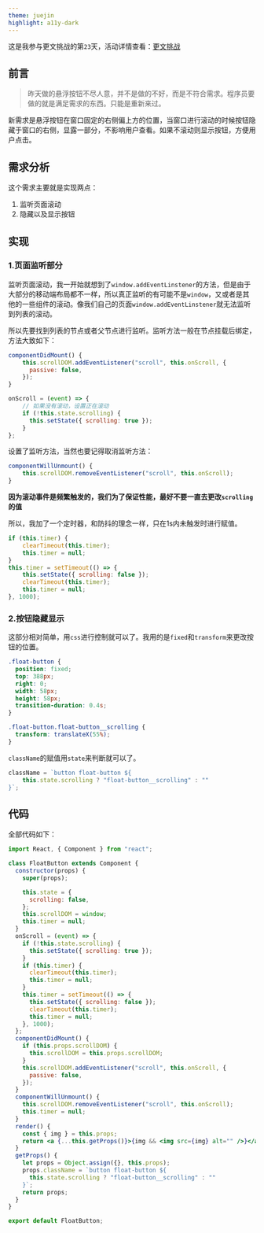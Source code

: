 ```yaml
---
theme: juejin
highlight: a11y-dark
---
```


这是我参与更文挑战的第`23`天，活动详情查看：[更文挑战](https://juejin.cn/post/6967194882926444557)

## 前言

> 昨天做的悬浮按钮不尽人意，并不是做的不好，而是不符合需求。程序员要做的就是满足需求的东西。只能是重新来过。

新需求是悬浮按钮在窗口固定的右侧偏上方的位置，当窗口进行滚动的时候按钮隐藏于窗口的右侧，显露一部分，不影响用户查看。如果不滚动则显示按钮，方便用户点击。

## 需求分析

这个需求主要就是实现两点：

1. 监听页面滚动
2. 隐藏以及显示按钮

## 实现

### 1.页面监听部分

监听页面滚动，我一开始就想到了`window.addEventLinstener`的方法，但是由于大部分的移动端布局都不一样，所以真正监听的有可能不是`window`，又或者是其他的一些组件的滚动。像我们自己的页面`window.addEventLinstener`就无法监听到列表的滚动。

所以先要找到列表的节点或者父节点进行监听。监听方法一般在节点挂载后绑定，方法大致如下：

``` js
componentDidMount() {
    this.scrollDOM.addEventListener("scroll", this.onScroll, {
      passive: false,
    });
}

onScroll = (event) => {
    // 如果没有滚动，设置正在滚动
    if (!this.state.scrolling) {
      this.setState({ scrolling: true });
    }
};
```

设置了监听方法，当然也要记得取消监听方法：

``` js
componentWillUnmount() {
    this.scrollDOM.removeEventListener("scroll", this.onScroll);
}
```

**因为滚动事件是频繁触发的，我们为了保证性能，最好不要一直去更改`scrolling`的值**

所以，我加了一个定时器，和防抖的理念一样，只在1s内未触发时进行赋值。

``` js
if (this.timer) {
    clearTimeout(this.timer);
    this.timer = null;
}
this.timer = setTimeout(() => {
    this.setState({ scrolling: false });
    clearTimeout(this.timer);
    this.timer = null;
}, 1000);
```

### 2.按钮隐藏显示

这部分相对简单，用`css`进行控制就可以了。我用的是`fixed`和`transform`来更改按钮的位置。

``` css
.float-button {
  position: fixed;
  top: 388px;
  right: 0;
  width: 58px;
  height: 58px;
  transition-duration: 0.4s;
}

.float-button.float-button__scrolling {
  transform: translateX(55%);
}
```

`className`的赋值用`state`来判断就可以了。

``` js
className = `button float-button ${
    this.state.scrolling ? "float-button__scrolling" : ""
}`;
```


## 代码

全部代码如下：

``` jsx
import React, { Component } from "react";

class FloatButton extends Component {
  constructor(props) {
    super(props);

    this.state = {
      scrolling: false,
    };
    this.scrollDOM = window;
    this.timer = null;
  }
  onScroll = (event) => {
    if (!this.state.scrolling) {
      this.setState({ scrolling: true });
    }
    if (this.timer) {
      clearTimeout(this.timer);
      this.timer = null;
    }
    this.timer = setTimeout(() => {
      this.setState({ scrolling: false });
      clearTimeout(this.timer);
      this.timer = null;
    }, 1000);
  };
  componentDidMount() {
    if (this.props.scrollDOM) {
      this.scrollDOM = this.props.scrollDOM;
    }
    this.scrollDOM.addEventListener("scroll", this.onScroll, {
      passive: false,
    });
  }
  componentWillUnmount() {
    this.scrollDOM.removeEventListener("scroll", this.onScroll);
    this.timer = null;
  }
  render() {
    const { img } = this.props;
    return <a {...this.getProps()}>{img && <img src={img} alt="" />}</a>;
  }
  getProps() {
    let props = Object.assign({}, this.props);
    props.className = `button float-button ${
      this.state.scrolling ? "float-button__scrolling" : ""
    }`;
    return props;
  }
}

export default FloatButton;
```
